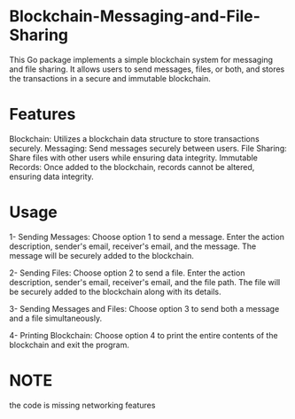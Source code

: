 # Blockchain-Messaging-and-File-Sharing

This Go package implements a simple blockchain system for messaging and file sharing. It allows users to send messages, files, or both, and stores the transactions in a secure and immutable blockchain.

# Features
Blockchain: Utilizes a blockchain data structure to store transactions securely.
Messaging: Send messages securely between users.
File Sharing: Share files with other users while ensuring data integrity.
Immutable Records: Once added to the blockchain, records cannot be altered, ensuring data integrity.

# Usage
1- Sending Messages: Choose option 1 to send a message. Enter the action description, sender's email, receiver's email, and the message. The message will be securely added to the blockchain.

2- Sending Files: Choose option 2 to send a file. Enter the action description, sender's email, receiver's email, and the file path. The file will be securely added to the blockchain along with its details.

3- Sending Messages and Files: Choose option 3 to send both a message and a file simultaneously.

4- Printing Blockchain: Choose option 4 to print the entire contents of the blockchain and exit the program.

# NOTE
the code is missing networking features
